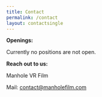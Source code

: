```yaml
---
title: Contact
permalink: /contact
layout: contactsingle
---
```


**Openings:**

Currently no positions are not open.



**Reach out to us:**

Manhole VR Film

Mail: <a href="mailto:contact@manholefilm.com">contact@manholefilm.com</a>






